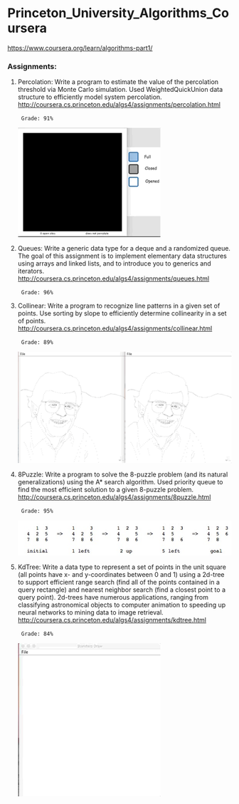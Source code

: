 # Princeton_University_Algorithms_Coursera

https://www.coursera.org/learn/algorithms-part1/

### Assignments:

1. Percolation: Write a program to estimate the value of the percolation threshold via Monte Carlo simulation. Used WeightedQuickUnion data structure to efficiently model system percolation.
http://coursera.cs.princeton.edu/algs4/assignments/percolation.html

        Grade: 91%
  
      ![alt tag](https://raw.githubusercontent.com/3XclusiVe/Princeton_University_Algorithms_Coursera/master/src/Doc/_1_Percolation.gif)
      
      
2. Queues: Write a generic data type for a deque and a randomized queue. The goal of this assignment is to implement elementary data structures using arrays and linked lists, and to introduce you to generics and iterators.
http://coursera.cs.princeton.edu/algs4/assignments/queues.html

        Grade: 96%
  

3. Collinear: Write a program to recognize line patterns in a given set of points. Use sorting by slope to efficiently determine collinearity in a set of points.
http://coursera.cs.princeton.edu/algs4/assignments/collinear.html

        Grade: 89%
  
      ![alt tag](https://github.com/3XclusiVe/Princeton_University_Algorithms_Coursera/blob/master/src/Doc/_3_Pattern_Recognition.gif)
      
      
4. 8Puzzle: Write a program to solve the 8-puzzle problem (and its natural generalizations) using the A* search algorithm. Used priority queue to find the most efficient solution to a given 8-puzzle problem. 
http://coursera.cs.princeton.edu/algs4/assignments/8puzzle.html

        Grade: 95%
  
      ![alt tag](https://github.com/3XclusiVe/Princeton_University_Algorithms_Coursera/blob/master/src/Doc/_4_Puzzle.jpg)
      
5. KdTree: Write a data type to represent a set of points in the unit square (all points have x- and y-coordinates between 0 and 1) using a 2d-tree to support efficient range search (find all of the points contained in a query rectangle) and nearest neighbor search (find a closest point to a query point). 2d-trees have numerous applications, ranging from classifying astronomical objects to computer animation to speeding up neural networks to mining data to image retrieval.
http://coursera.cs.princeton.edu/algs4/assignments/kdtree.html

        Grade: 84%
  
      ![alt tag](https://github.com/3XclusiVe/Princeton_University_Algorithms_Coursera/blob/master/src/Doc/_5_KdTrees.gif)
